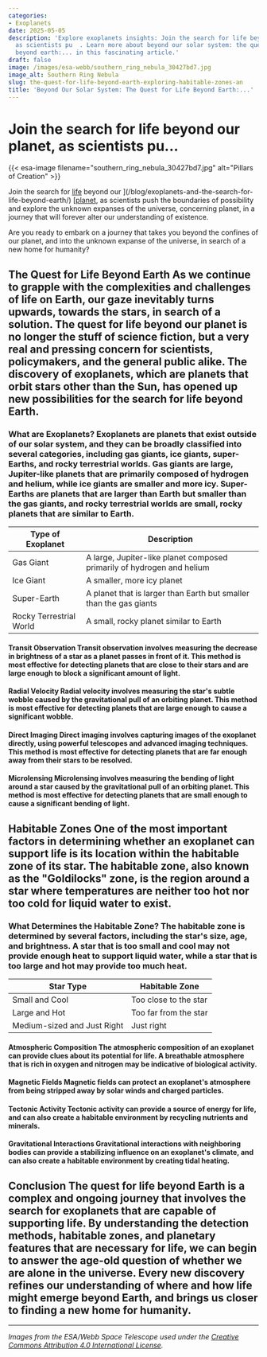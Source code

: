 ```yaml
---
categories:
- Exoplanets
date: 2025-05-05
description: 'Explore exoplanets insights: Join the search for life beyond our planet,
  as scientists pu  . Learn more about beyond our solar system: the quest for life
  beyond earth:... in this fascinating article.'
draft: false
image: /images/esa-webb/southern_ring_nebula_30427bd7.jpg
image_alt: Southern Ring Nebula
slug: the-quest-for-life-beyond-earth-exploring-habitable-zones-an
title: 'Beyond Our Solar System: The Quest for Life Beyond Earth:...'
---
```


# Join the search for life beyond our planet, as scientists pu...
{{< esa-image filename="southern_ring_nebula_30427bd7.jpg" alt="Pillars of Creation" >}}



Join the search for [life](/blog/habitable-zones-and-the-search-for-life-beyond-earth) beyond our ](/blog/exoplanets-and-the-search-for-life-beyond-earth/) [[planet](/blog/habitable-zones-and-the-search-for-life-beyond-our-planet/solar-system/), as scientists push the boundaries of possibility and explore the unknown expanses of the universe, concerning planet, in a journey that will forever alter our understanding of existence.

Are you ready to embark on a journey that takes you beyond the confines of our planet, and into the unknown expanse of the universe, in search of a new home for humanity?

 ## The Quest for Life Beyond Earth As we continue to grapple with the complexities and challenges of life on Earth, our gaze inevitably turns upwards, towards the stars, in search of a solution. The quest for life beyond our planet is no longer the stuff of science fiction, but a very real and pressing concern for scientists, policymakers, and the general public alike. The discovery of exoplanets, which are planets that orbit stars other than the Sun, has opened up new possibilities for the search for life beyond Earth.

 ### What are Exoplanets? Exoplanets are planets that exist outside of our solar system, and they can be broadly classified into several categories, including gas giants, ice giants, super-Earths, and rocky terrestrial worlds. Gas giants are large, Jupiter-like planets that are primarily composed of hydrogen and helium, while ice giants are smaller and more icy. Super-Earths are planets that are larger than Earth but smaller than the gas giants, and rocky terrestrial worlds are small, rocky planets that are similar to Earth.

 | **Type of Exoplanet** | **Description** |
| --- | --- |
| Gas Giant | A large, Jupiter-like planet composed primarily of hydrogen and helium |
| Ice Giant | A smaller, more icy planet |
| Super-Earth | A planet that is larger than Earth but smaller than the gas giants |
| Rocky Terrestrial World | A small, rocky planet similar to Earth | ### Detection Methods So, how do scientists detect these exoplanets? There are several detection methods that are commonly used, including transit observation, radial velocity, direct imaging, and microlensing.

 #### Transit Observation Transit observation involves measuring the decrease in brightness of a star as a planet passes in front of it. This method is most effective for detecting planets that are close to their stars and are large enough to block a significant amount of light.

 #### Radial Velocity Radial velocity involves measuring the star's subtle wobble caused by the gravitational pull of an orbiting planet. This method is most effective for detecting planets that are large enough to cause a significant wobble.

 #### Direct Imaging Direct imaging involves capturing images of the exoplanet directly, using powerful telescopes and advanced imaging techniques. This method is most effective for detecting planets that are far enough away from their stars to be resolved.

 #### Microlensing Microlensing involves measuring the bending of light around a star caused by the gravitational pull of an orbiting planet. This method is most effective for detecting planets that are small enough to cause a significant bending of light.

 ## Habitable Zones One of the most important factors in determining whether an exoplanet can support life is its location within the habitable zone of its star. The habitable zone, also known as the "Goldilocks" zone, is the region around a star where temperatures are neither too hot nor too cold for liquid water to exist.

 ### What Determines the Habitable Zone? The habitable zone is determined by several factors, including the star's size, age, and brightness. A star that is too small and cool may not provide enough heat to support liquid water, while a star that is too large and hot may provide too much heat.

 | **Star Type** | **Habitable Zone** |
| --- | --- |
| Small and Cool | Too close to the star |
| Large and Hot | Too far from the star |
| Medium-sized and Just Right | Just right | ### Planetary Features But the habitable zone is just one factor in determining whether an exoplanet can support life. Planetary features such as atmospheric composition, magnetic fields, tectonic activity, and gravitational interactions with neighboring bodies also play a critical role.

 #### Atmospheric Composition The atmospheric composition of an exoplanet can provide clues about its potential for life. A breathable atmosphere that is rich in oxygen and nitrogen may be indicative of biological activity.

 #### Magnetic Fields Magnetic fields can protect an exoplanet's atmosphere from being stripped away by solar winds and charged particles.

 #### Tectonic Activity Tectonic activity can provide a source of energy for life, and can also create a habitable environment by recycling nutrients and minerals.

 #### Gravitational Interactions Gravitational interactions with neighboring bodies can provide a stabilizing influence on an exoplanet's climate, and can also create a habitable environment by creating tidal heating.

 ## Conclusion The quest for life beyond Earth is a complex and ongoing journey that involves the search for exoplanets that are capable of supporting life. By understanding the detection methods, habitable zones, and planetary features that are necessary for life, we can begin to answer the age-old question of whether we are alone in the universe. Every new discovery refines our understanding of where and how life might emerge beyond Earth, and brings us closer to finding a new home for humanity.

---

*Images from the ESA/Webb Space Telescope used under the [Creative Commons Attribution 4.0 International License](https://creativecommons.org/licenses/by/4.0).*